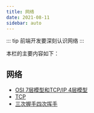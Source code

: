 ```yaml
---
title: 网络
date: 2021-08-11
sidebar: auto
---
```

::: tip
前端开发要深刻认识网络
:::

本栏的主要内容如下：
## 网络
- [OSI 7层模型和TCP/IP 4层模型](./netmodle.md)
- [TCP](./tcp.md)
- [三次握手四次挥手](./tcpconnect.md)